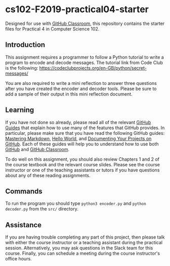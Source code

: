 
# cs102-F2019-practical04-starter

Designed for use with [GitHub Classroom](https://classroom.github.com/), this repository contains the starter files for Practical 4 in Computer Science 102.

## Introduction

This assignment requires a programmer to follow a Python tutorial to write a program to encode and decode messages. The tutorial link from Code Club is the following: https://codeclubprojects.org/en-GB/python/secret-messages/

You are also required to write a mini reflection to answer three questions after you have created the encoder and decoder tools. Please be sure to add a sample of their output in this mini reflection document.

## Learning

If you have not done so already, please read all of the relevant [GitHub Guides](https://guides.github.com/) that explain how to use many of the features that GitHub provides. In particular, please make sure that you have read the following GitHub guides: [Mastering Markdown](https://guides.github.com/features/mastering-markdown/), [Hello World](https://guides.github.com/activities/hello-world/), and [Documenting Your Projects on GitHub](https://guides.github.com/features/wikis/). Each of these guides will help you to understand how to use both [GitHub](http://github.com) and [GitHub Classroom](https://classroom.github.com/).

To do well on this assignment, you should also review Chapters 1 and 2 of the course textbook and the relevant course slides. Please see the course instructor or one of the teaching assistants or tutors if you have questions about any of these reading
assignments.

## Commands

To run the program you should type `python3 encoder.py` and `python decoder.py` from the `src/` directory.


## Assistance

If you are having trouble completing any part of this project, then please talk with either the course instructor or a teaching assistant during the practical session. Alternatively, you may ask questions in the Slack team for this course. Finally, you can schedule a meeting during the course instructor's office hours.
